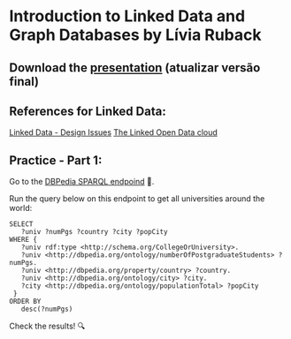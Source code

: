 # Introduction to Linked Data and Graph Databases by Lívia Ruback

## Download the [presentation](https://github.com/liviaruback/intro_linkeddata/raw/master/intro_linked_data.pdf)  (atualizar versão final)

## References for Linked Data:
[Linked Data - Design Issues](https://www.w3.org/DesignIssues/LinkedData.html)
[The Linked Open Data cloud](https://lod-cloud.net/)

## Practice - Part 1:
Go to the [DBPedia SPARQL endpoind](https://dbpedia.org/sparql) :link:.

Run the query below on this endpoint to get all universities around the world: 

```sparql
SELECT 
   ?univ ?numPgs ?country ?city ?popCity
WHERE {
   ?univ rdf:type <http://schema.org/CollegeOrUniversity>.  
   ?univ <http://dbpedia.org/ontology/numberOfPostgraduateStudents> ?numPgs.
   ?univ <http://dbpedia.org/property/country> ?country.
   ?univ <http://dbpedia.org/ontology/city> ?city.
   ?city <http://dbpedia.org/ontology/populationTotal> ?popCity
 }
ORDER BY 
   desc(?numPgs)
```

Check the results! :mag:


